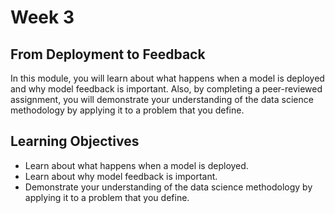 # Week 3 

## From Deployment to Feedback

In this module, you will learn about what happens when a model is deployed and why model feedback is important. Also, by completing a peer-reviewed assignment, you will demonstrate your understanding of the data science methodology by applying it to a problem that you define.

## Learning Objectives

- Learn about what happens when a model is deployed.
- Learn about why model feedback is important.
- Demonstrate your understanding of the data science methodology by applying it to a problem that you define.
